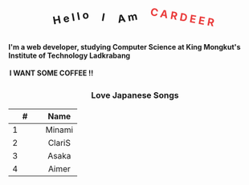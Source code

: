 <div id="title">
    <h2>Hello</h2>
    <h2>I</h2>
    <h2>Am</h2>
    <h2 id="cardeer">CARDEER</h2>
</div>

<h4 id="sub-title">I'm a web developer, studying Computer Science at King Mongkut's Institute of Technology Ladkrabang</h4>

<div class="slider">
<span>I WANT SOME COFFEE !!</span>
</div>

<h3 style="text-align: center;">Love Japanese Songs</h4>
<table class="table">
<thead>
<tr>
    <th width="50">#</th>
    <th>Name</th>
</tr>
</thead>

<tbody>
    <tr>
        <td>1</td>
        <td>Minami</td>
    </tr>
    <tr>
        <td>2</td>
        <td>ClariS</td>
    </tr>
    <tr>
        <td>3</td>
        <td>Asaka</td>
    </tr>
    <tr>
        <td>4</td>
        <td>Aimer</td>
    </tr>
</tbody>
</table>

<style>
#title{
    display: flex;
    margin-top: 20px;
    justify-content: center;
}

#title > :nth-child(2n){
    display: inline-block;
    font-weight: bold;
    letter-spacing:5px;
    transform-origin: center;
    transform: rotateZ(10deg);
}

#title > :nth-child(2n + 1){
    display: inline-block;
    font-weight: bold;
    letter-spacing:5px;
    transform-origin: center;
    transform: rotateZ(-10deg);
}

#title > :not(:last-child){
    margin-right: 20px;
}

#cardeer{
    color: #EA3D3D;
}

#sub-title{
    margin-top: 20px;
}

.table{
    width: 100%;
    margin: 10px 0;
}

.table tr > td:nth-child(2), th:nth-child(2){
    text-align: center;
}

.slider{
    position: relative;
    margin: 10px 0;
    height: 20px;
}

.slider > span{
    position: absolute;
    width: 170px;
    /* background-color: red; */
    font-weight: bold;
    animation: slider 10s linear infinite;
}

@keyframes slider{
    0%, 100% {
        left: 0%;
    }

    50%{
        left: calc(100% - 170px);
    }
}
</style>
